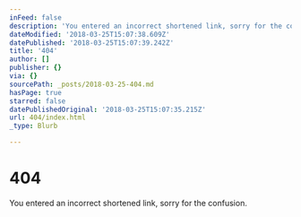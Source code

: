 ```yaml
---
inFeed: false
description: 'You entered an incorrect shortened link, sorry for the confusion.'
dateModified: '2018-03-25T15:07:38.609Z'
datePublished: '2018-03-25T15:07:39.242Z'
title: '404'
author: []
publisher: {}
via: {}
sourcePath: _posts/2018-03-25-404.md
hasPage: true
starred: false
datePublishedOriginal: '2018-03-25T15:07:35.215Z'
url: 404/index.html
_type: Blurb

---
```

# 404

You entered an incorrect shortened link, sorry for the confusion.